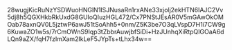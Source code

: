 28wugjKicRuNzYSDWuoHNGlN1ISJNusaRn1rxANe33xjolj2ekHTN6IAJC2Vv5dj8h5QGXHkbRkUxdG8GUloQIuzHGL472/Cx7PNStJEsAR0V5mGAwOkOMOab78axnQV0L5jztwP6awJ51tSoAhh5+0nm/Z5K3be7O3qLVspD7H1i7CW9g6KuwaZO1w5s/7rCmOWnS9Iqp3tZbbrAuwjbfSiDi+HzJUnhqXiRtpQIGOaA6dLQn9aZX/fqH7fzImXam2IkLeF5JYpTs+tLhx34w==